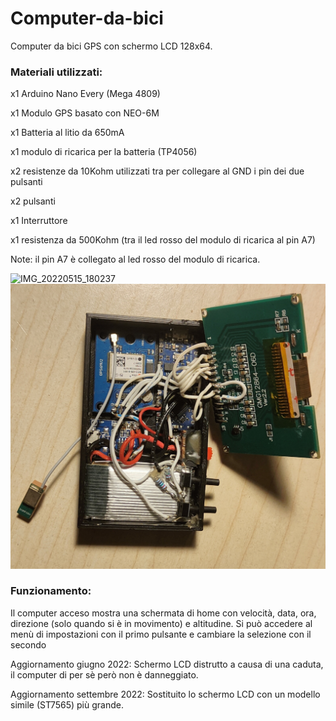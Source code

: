 # Computer-da-bici
Computer da bici GPS con schermo LCD 128x64.

### Materiali utilizzati:

x1 Arduino Nano Every (Mega 4809)

x1 Modulo GPS basato con NEO-6M

x1 Batteria al litio da 650mA

x1 modulo di ricarica per la batteria (TP4056)

x2 resistenze da 10Kohm utilizzati tra per collegare al GND i pin dei due pulsanti

x2 pulsanti

x1 Interruttore

x1 resistenza da 500Kohm (tra il led rosso del modulo di ricarica al pin A7)


Note: il pin A7 è collegato al led rosso del modulo di ricarica.

![IMG_20220515_180237](https://user-images.githubusercontent.com/82262976/168491673-fb9632de-8f1f-442b-96d3-eb7eb87d8f8d.jpg)
![IMG_20230131_220137](https://github.com/Musy05/Computer-da-bici/blob/main/IMG_20230131_220137.jpg)

### Funzionamento:
Il computer acceso mostra una schermata di home con velocità, data, ora, direzione (solo quando si è in movimento) e altitudine.
Si può accedere al menù di impostazioni con il primo pulsante e cambiare la selezione con il secondo

Aggiornamento giugno 2022:    Schermo LCD distrutto a causa di una caduta, il computer di per sè però non è danneggiato.

Aggiornamento settembre 2022: Sostituito lo schermo LCD con un modello simile (ST7565) più grande.
